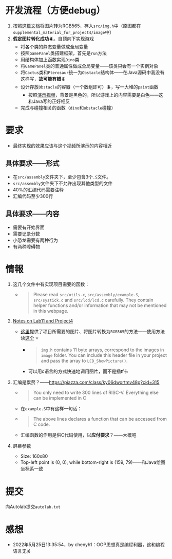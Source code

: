 

# 开发流程（方便debug）

1. 按照[这篇文档](./supplemental_material_for_project4/README.md)将图片转为RGB565，存入`src/img.h`中（原图都在`supplemental_material_for_project4/image`中）
2. **假定图片转化成功**:beetle:。自顶向下实现游戏
	- 将各个类的静态变量做成全局变量
	- 按照`GamePanel`类搭建框架，首先是`run`方法
	- 用结构体加上函数实现`Dino`类
	- 将`GamePanel`类的普通属性做成全局变量——该类只会有一个实例对象
	- 将`Cactus`类和`Pterosaur`统一为`Obstacle`结构体——在Java源码中我没有这样写，**故可能有错**:beetle:
	- 设计存放`Obstacle`的容器（一个数组即可）:beetle:，写一大堆的`paint`函数
		- 按照[演示视频](./甲方需求.mp4)，背景是黑色的，所以游戏上的内容需要是白色——这和Java写的正好相反
	- 完成与碰撞相关的函数（`dino`和`obstacle`碰撞）



# 要求

- 最终实现的效果应该与这个[视频](./甲方需求.mp4)所演示的内容相近

## 具体要求——形式

- 在`src/assembly`文件夹下，至少包含3个`.S`文件。
- `src/assembly`文件夹下不允许出现其他类型的文件
- 40%的汇编代码需要注释
- 汇编代码至少300行

## 具体要求——内容

- 需要有开始界面
- 需要记录分数
- 小恐龙需要有两种行为
- 有两种障碍物





# 情報

1. 这几个文件中有实现项目需要的函数：

	- > Please read `src/utils.c`, `src/assembly/example.S`, `src/systick.c` and `src/lcd/lcd.c` carefully. They contain helper functions and/or information that may not be mentioned in this webpage.

2. [Notes on Lab11 and Project4](https://piazza.com/class/ky06dwortmv48g?cid=308)

	  - [这里](./supplemental_material_for_project4/)提供了项目所需要的图片、将图片转换为`RGB565`的方法——使用方法读[这个](./supplemental_material_for_project4/README.md) :star:
	  
	    - > `img.h` contains 11 byte arrays, correspond to the images in `image` folder. You can include this header file in your project and pass the array to `LCD_ShowPicture()`.
	  
	    - 可以用c语言的方式快速地调用图片，而不是插tf卡


3. 汇编是累赘？——https://piazza.com/class/ky06dwortmv48g?cid=315

	- > You only need to write 300 lines of RISC-V. Everything else can be implemented in C

	- 在`example.S`中有这样一句话：

	- >  The above lines declares a function that can be accessed from C code.

	- 汇编函数的作用是供C代码使用，以**应付要求**？——大概吧

4. 屏幕参数

	- Size: 160x80
	- Top-left point is (0, 0), while bottom-right is (159, 79)——和Java绘图坐标系一致

# 提交

向Autolab提交`autolab.txt`



# 感想

- 2022年5月25日13:35:54，by chenyh1：OOP思想真是编程利器，这和编程语言无关
